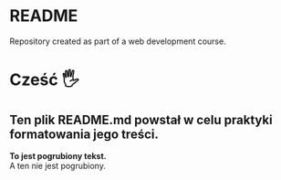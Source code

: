# README

Repository created as part of a web development course.

# Cześć 🖐  
  
## Ten plik README.md powstał w celu praktyki formatowania jego treści.  
  
**To jest pogrubiony tekst.**  
A ten nie jest pogrubiony.